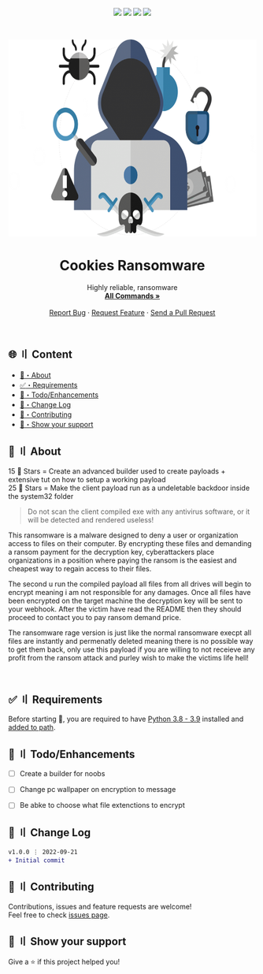 <p align="center">
  <img src="https://img.shields.io/badge/version-1.0.0-blue.svg?cacheSeconds=2592000" >
  <img src="https://img.shields.io/badge/Maintained%3F-yes-green.svg" >
  <!-- <img src="https://img.shields.io/badge/license-MIT-yellow.svg" > -->
  <img src="https://img.shields.io/github/last-commit/Callumgm/Ransomware">
  <a href="https://twitter.com/Flashouttt" target="_blank">
    <img src="https://img.shields.io/twitter/follow/Flashouttt.svg?style=social">
  </a>
</p>


<!-- PROJECT LOGO -->
<br />
<p align="center">
  <a href="https://github.com/Callumgm/Ransomware">
    <img src="./logo.png" alt="Logo" width="650" height="400">
  </a>

  <h1 align="center">Cookies Ransomware</h1>

  <p align="center">
    Highly reliable, ransomware
    <br />
    <a href="#commands"><strong>All Commands »</strong></a>
    <br />
    <br />
    <a href="https://github.com/Callumgm/Ransomware/issues">Report Bug</a>
    ·
    <a href="https://github.com/Callumgm/Ransomware/issues">Request Feature</a>
    ·
    <a href="https://github.com/Callumgm/Ransomware/pulls">Send a Pull Request</a>
  </p>
</p>

<br>


## <a id="content"></a>🌐 〢 Content

- [:dart:・About](#about)
- [:white_check_mark:・Requirements](#requirements)
- [:pushpin:・Todo/Enhancements](#enhancements)
- [:thought_balloon:・Change Log](#changelog)
- [🤝・Contributing](#contributing)
- [🌟・Show your support](#support)
<!-- - [📝・License](#license) -->

## <a id="about"></a>:dart: 〢 About ##

15 🌟 Stars = Create an advanced builder used to create payloads + extensive tut on how to setup a working payload <br>
25 🌟 Stars = Make the client payload run as a undeletable backdoor inside the system32 folder


> Do not scan the client compiled exe with any antivirus software, or it will be detected and rendered useless!


This ransomware is a malware designed to deny a user or organization access to files on their computer. By encrypting these files and demanding a ransom payment for the decryption key, cyberattackers place organizations in a position where paying the ransom is the easiest and cheapest way to regain access to their files.

The second u run the compiled payload all files from all drives will begin to encrypt meaning i am not responsible for any damages. Once all files have been encrypted on the target machine the decryption key will be sent to your webhook. After the victim have read the README then they should proceed to contact you to pay ransom demand price.

The ransomware rage version is just like the normal ransomware execpt all files are instantly and permenatly deleted meaning there is no possible way to get them back, only use this payload if you are willing to not receieve any profit from the ransom attack and purley wish to make the victims life hell!

<br>


## <a id="requirements"></a>:white_check_mark: 〢 Requirements ##

Before starting :checkered_flag:, you are required to have [Python 3.8 - 3.9](https://www.python.org/downloads/release/python-397/) installed and [added to path](https://docs.blender.org/manual/en/latest/_images/about_contribute_install_windows_installer.png).


## <a id="enhancements"></a>:pushpin: 〢 Todo/Enhancements ##

- [ ] Create a builder for noobs
- [ ] Change pc wallpaper on encryption to message
- [ ] Be abke to choose what file extenctions to encrypt


## <a id="changelog"></a>:thought_balloon: 〢 Change Log ##

```diff
v1.0.0 ⋮ 2022-09-21
+ Initial commit
```


## <a id="contributing"></a>🤝 〢 Contributing ##
Contributions, issues and feature requests are welcome!<br />Feel free to check
[issues page](https://github.com/Callumgm/Ransomware/issues).  


## <a id="support"></a>🌟 〢 Show your support ##
Give a ⭐️ if this project helped you! 


<!-- ## <a id="license"></a>📝 〢 License ##
 Copyright © 2022
[CookiesKush420](https://github.com/Callumgm).<br />  This project is [MIT](https://github.com/Callumgm/ISO/blob/master/LICENSE) licensed. -->
